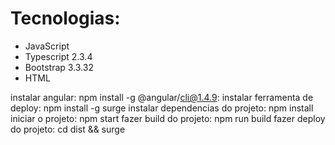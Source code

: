 # Tecnologias:
* JavaScript
* Typescript 2.3.4
* Bootstrap 3.3.32
* HTML

instalar angular: npm install -g @angular/cli@1.4.9:
instalar ferramenta de deploy: npm install -g surge
instalar dependencias do projeto: npm install
iniciar o projeto: npm start
fazer build do projeto: npm run build
fazer deploy do projeto: cd dist && surge
